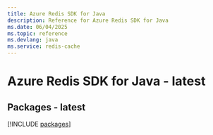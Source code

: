 ```yaml
---
title: Azure Redis SDK for Java
description: Reference for Azure Redis SDK for Java
ms.date: 06/04/2025
ms.topic: reference
ms.devlang: java
ms.service: redis-cache
---
```

# Azure Redis SDK for Java - latest
## Packages - latest
[!INCLUDE [packages](redis-index.md)]